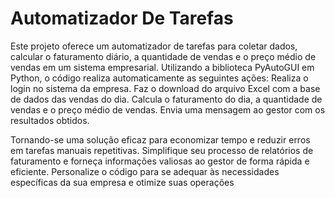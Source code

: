 # Automatizador De Tarefas
 Este projeto oferece um automatizador de tarefas para coletar dados, calcular o faturamento diário, a quantidade de vendas e o preço médio de vendas em um sistema empresarial. Utilizando a biblioteca PyAutoGUI em Python, o código realiza automaticamente as seguintes ações:  Realiza o login no sistema da empresa. Faz o download do arquivo Excel com a base de dados das vendas do dia. Calcula o faturamento do dia, a quantidade de vendas e o preço médio de vendas. Envia uma mensagem ao gestor com os resultados obtidos.
 
Tornando-se uma solução eficaz para economizar tempo e reduzir erros em tarefas manuais repetitivas. Simplifique seu processo de relatórios de faturamento e forneça informações valiosas ao gestor de forma rápida e eficiente. Personalize o código para se adequar às necessidades específicas da sua empresa e otimize suas operações
